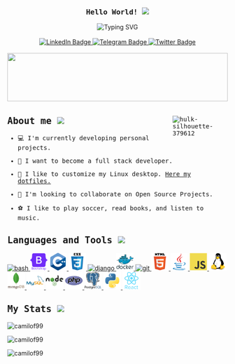 
<div align="center">
   <h3>
      <samp>
         <b>Hello World! <img src="https://media.giphy.com/media/hvRJCLFzcasrR4ia7z/giphy.gif" width="24px"/></b>
      </samp>
   </h3>
   
   <img src="https://readme-typing-svg.herokuapp.com?font=Iosevka&size=15&duration=3500&pause=1000&color=0E7DD4&center=true&vCenter=true&width=370&height=30&lines=I'm+Camilo+Faria.+I+like+programming." alt="Typing SVG" />
</div>

<br>

<div align="center">
  <a href="https://www.linkedin.com/in/camilo-faria/">
    <img src="https://img.shields.io/badge/LinkedIn-blue?style=for-the-badge&logo=linkedin&logoColor=white" alt="LinkedIn Badge"/>
  </a>
   
   <a href="https://t.me/Ca_milo99">
    <img src="https://img.shields.io/badge/Telegram-lightblue?style=for-the-badge&logo=telegram&logoColor=white" alt="Telegram Badge"/>
  </a>
   
  <a href="https://twitter.com/camilo_faria99">
    <img src="https://img.shields.io/badge/Twitter-blue?style=for-the-badge&logo=twitter&logoColor=white" alt="Twitter Badge"/>
  </a>
</div>

<br>
<img src="https://media.giphy.com/media/ko7twHhomhk8E/giphy.gif" width="100%" height="110px" />


<div>
<samp>
   <!-- <img width="25%" align="right" src="https://i.ibb.co/rySJjRB/pngegg.png" alt="pngegg" border="0"> -->
   <img width="25%" align="right" src="https://i.ibb.co/qMg9nCm/hulk-silhouette-379612.png" alt="hulk-silhouette-379612" border="0">
  
   <h2>
      About me <img src="https://media.giphy.com/media/8sg0xJaDKWckIUbuy9/giphy.gif" width="25px"/>
   </h2>
   
   - :computer:  I'm currently developing personal projects.

   - :thought_balloon:  I want to become a full stack developer.

   - :penguin: I like to customize my Linux desktop. <a href="https://github.com/camilof99/dotfiles-awesome" target="_blank" rel="noopener noreferrer">Here my dotfiles.</a>

   - :busts_in_silhouette: I'm looking to collaborate on Open Source Projects.

   - :soccer:  I like to play soccer, read books, and listen to music.
</samp>
</div>

<h2 align="left">
   <samp> 
      Languages and Tools <img src="https://media.giphy.com/media/uhQuegHFqkVYuFMXMQ/giphy.gif" width="25px"/>
   </samp>
</h2>

<p align="left"> 
<a href="https://www.gnu.org/software/bash/" target="_blank" rel="noreferrer"> <img src="https://www.vectorlogo.zone/logos/gnu_bash/gnu_bash-icon.svg" alt="bash" width="40" height="40"/> </a> 
<a href="https://getbootstrap.com" target="_blank" rel="noreferrer"> <img src="https://raw.githubusercontent.com/devicons/devicon/master/icons/bootstrap/bootstrap-plain-wordmark.svg" alt="bootstrap" width="40" height="40"/> </a>
<a href="https://www.w3schools.com/cpp/" target="_blank" rel="noreferrer"> <img src="https://raw.githubusercontent.com/devicons/devicon/master/icons/cplusplus/cplusplus-original.svg" alt="cplusplus" width="40" height="40"/> </a> 
<a href="https://www.w3schools.com/css/" target="_blank" rel="noreferrer"> <img src="https://raw.githubusercontent.com/devicons/devicon/master/icons/css3/css3-original-wordmark.svg" alt="css3" width="40" height="40"/> </a> 
<a href="https://www.djangoproject.com/" target="_blank" rel="noreferrer"> <img src="https://cdn.worldvectorlogo.com/logos/django.svg" alt="django" width="40" height="40"/> </a>
<a href="https://www.docker.com/" target="_blank" rel="noreferrer"> <img src="https://raw.githubusercontent.com/devicons/devicon/master/icons/docker/docker-original-wordmark.svg" alt="docker" width="40" height="40"/> </a>
<a href="https://git-scm.com/" target="_blank" rel="noreferrer"> <img src="https://www.vectorlogo.zone/logos/git-scm/git-scm-icon.svg" alt="git" width="40" height="40"/> </a> 
<a href="https://www.w3.org/html/" target="_blank" rel="noreferrer"> <img src="https://raw.githubusercontent.com/devicons/devicon/master/icons/html5/html5-original-wordmark.svg" alt="html5" width="40" height="40"/> </a> 
<a href="https://www.java.com" target="_blank" rel="noreferrer"> <img src="https://raw.githubusercontent.com/devicons/devicon/master/icons/java/java-original.svg" alt="java" width="40" height="40"/> </a>
<a href="https://developer.mozilla.org/en-US/docs/Web/JavaScript" target="_blank" rel="noreferrer"> <img src="https://raw.githubusercontent.com/devicons/devicon/master/icons/javascript/javascript-original.svg" alt="javascript" width="40" height="40"/> 
<!-- </a> <a href="https://laravel.com/" target="_blank" rel="noreferrer"> <img src="https://raw.githubusercontent.com/devicons/devicon/master/icons/laravel/laravel-plain-wordmark.svg" alt="laravel" width="40" height="40"/> </a> -->
<a href="https://www.linux.org/" target="_blank" rel="noreferrer"> <img src="https://raw.githubusercontent.com/devicons/devicon/master/icons/linux/linux-original.svg" alt="linux" width="40" height="40"/> </a> <a href="https://www.mongodb.com/" target="_blank" rel="noreferrer"> <img src="https://raw.githubusercontent.com/devicons/devicon/master/icons/mongodb/mongodb-original-wordmark.svg" alt="mongodb" width="40" height="40"/> 
</a> <a href="https://www.mysql.com/" target="_blank" rel="noreferrer"> <img src="https://raw.githubusercontent.com/devicons/devicon/master/icons/mysql/mysql-original-wordmark.svg" alt="mysql" width="40" height="40"/> </a> 
<a href="https://nodejs.org" target="_blank" rel="noreferrer"> <img src="https://raw.githubusercontent.com/devicons/devicon/master/icons/nodejs/nodejs-original-wordmark.svg" alt="nodejs" width="40" height="40"/> </a> 
<a href="https://www.php.net" target="_blank" rel="noreferrer"> <img src="https://raw.githubusercontent.com/devicons/devicon/master/icons/php/php-original.svg" alt="php" width="40" height="40"/> </a> 
<a href="https://www.postgresql.org" target="_blank" rel="noreferrer"> <img src="https://raw.githubusercontent.com/devicons/devicon/master/icons/postgresql/postgresql-original-wordmark.svg" alt="postgresql" width="40" height="40"/> </a> 
<a href="https://www.python.org" target="_blank" rel="noreferrer"> <img src="https://raw.githubusercontent.com/devicons/devicon/master/icons/python/python-original.svg" alt="python" width="40" height="40"/> </a> 
<a href="https://reactjs.org/" target="_blank" rel="noreferrer"> <img src="https://raw.githubusercontent.com/devicons/devicon/master/icons/react/react-original-wordmark.svg" alt="react" width="40" height="40"/> </a> </p>

<div>
   <h2>
      <samp>
         My Stats <img src="https://media.giphy.com/media/WEwplhsxRcHz6rRdUx/giphy.gif" width="20px"/>
      </samp>
   </h2>
</div>

<div>
   <p><img src="https://github-readme-stats.vercel.app/api/top-langs?username=camilof99&theme=dark&border_color=1770DD&show_icons=true&locale=en" alt="camilof99" /></p>

   <p><img src="https://github-readme-streak-stats.herokuapp.com?user=camilof99&theme=dark&border=1770DD" alt="camilof99" /></p>

   <p><img src="https://github-readme-stats.vercel.app/api?username=camilof99&theme=dark&border_color=1770DD&show_icons=true&locale=en" alt="camilof99" /></p>
</div>


